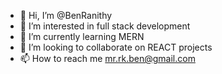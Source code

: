 - 👋 Hi, I’m @BenRanithy
- 👀 I’m interested in full stack development
- 🌱 I’m currently learning MERN
- 💞️ I’m looking to collaborate on REACT projects
- 📫 How to reach me mr.rk.ben@gmail.com

<!---
BenRanithy/BenRanithy is a ✨ special ✨ repository because its `README.md` (this file) appears on your GitHub profile.
You can click the Preview link to take a look at your changes.
--->
